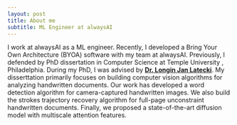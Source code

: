 ```yaml
---
layout: post
title: About me
subtitle: ML Engineer at alwaysAI
---
```


I work at alwaysAI as a ML engineer. Recently, I developed a Bring Your Own Architecture (BYOA) software with my team at alwaysAI.
Previously, I defended by PhD dissertation in Computer Science at Temple University , Philadelphia. During my PhD, I was advised by [**Dr. Longin Jan Latecki**](https://cis.temple.edu/~latecki/). My disserttation primarily focuses on building computer vision algorithms for analyzing handwritten documents. Our work has developed a word detection algorithm for camera-captured handwritten images. We also build the strokes trajectory recovery algorithm for full-page unconstraint handwritten documents. Finally, we proposed a state-of-the-art diffusion model with multiscale attention features.

